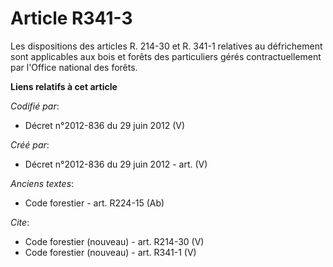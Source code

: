 # Article R341-3

Les dispositions des articles R. 214-30 et R. 341-1 relatives au défrichement sont applicables aux bois et forêts des
particuliers gérés contractuellement par l'Office national des forêts.

**Liens relatifs à cet article**

_Codifié par_:

  - Décret n°2012-836 du 29 juin 2012 (V)

_Créé par_:

  - Décret n°2012-836 du 29 juin 2012 - art. (V)

_Anciens textes_:

  - Code forestier - art. R224-15 (Ab)

_Cite_:

  - Code forestier (nouveau) - art. R214-30 (V)
  - Code forestier (nouveau) - art. R341-1 (V)
